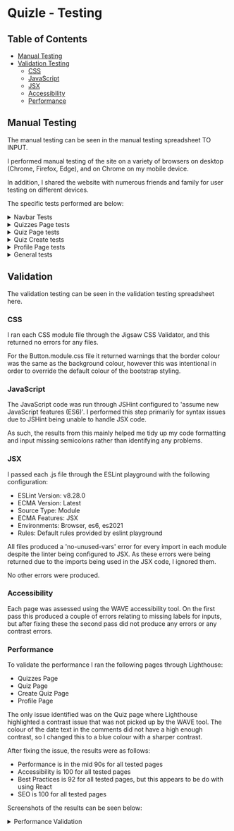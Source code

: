 # Quizle - Testing

## Table of Contents
- [Manual Testing](<#features>)
- [Validation Testing](<#validation-testing>)
	- [CSS](<#css>)
	- [JavaScript](<#javascript>)
	- [JSX](<#jsx>)
	- [Accessibility](<#accessibility>)
	- [Performance](<#performance>)

## Manual Testing

The manual testing can be seen in the manual testing spreadsheet TO INPUT.

I performed manual testing of the site on a variety of browsers on desktop (Chrome, Firefox, Edge), and on Chrome on my mobile device.

In addition, I shared the website with numerous friends and family for user testing on different devices.

The specific tests performed are below:

<details><summary>Navbar Tests</summary>

![navbar tests screenshot](docs/testing/navbar-tests.jpg)

</details>

<details><summary>Quizzes Page tests</summary>

![quizzes page tests screenshot](docs/testing/quizzes-page-tests.jpg)

</details>

<details><summary>Quiz Page tests</summary>

![quiz page tests screenshot](docs/testing/quiz-page-tests.jpg)

</details>

<details><summary>Quiz Create tests</summary>

![quiz create tests screenshot](docs/testing/quiz-create-tests.jpg)

</details>

<details><summary>Profile Page tests</summary>

![profile page tests screenshot](docs/testing/profile-page-tests.jpg)

</details>

<details><summary>General tests</summary>

![general tests screenshot](docs/testing/general-tests.jpg)

</details>

## Validation

The validation testing can be seen in the validation testing spreadsheet here.

### CSS

I ran each CSS module file through the Jigsaw CSS Validator, and this returned no errors for any files.

For the Button.module.css file it returned warnings that the border colour was the same as the background colour, however this was intentional in order to override the default colour of the bootstrap styling.

### JavaScript

The JavaScript code was run through JSHint configured to 'assume new JavaScript features (ES6)'. I performed this step primarily for syntax issues due to JSHint being unable to handle JSX code.

As such, the results from this mainly helped me tidy up my code formatting and input missing semicolons rather than identifying any problems.

### JSX

I passed each .js file through the ESLint playground with the following configuration:

- ESLint Version: v8.28.0
- ECMA Version: Latest
- Source Type: Module
- ECMA Features: JSX
- Environments: Browser, es6, es2021
- Rules: Default rules provided by eslint playground

All files produced a 'no-unused-vars' error for every import in each module despite the linter being configured to JSX. As these errors were being returned due to the imports being used in the JSX code, I ignored them.

No other errors were produced. 

### Accessibility

Each page was assessed using the WAVE accessibility tool. On the first pass this produced a couple of errors relating to missing labels for inputs, but after fixing these the second pass did not produce any errors or any contrast errors.

### Performance

To validate the performance I ran the following pages through Lighthouse:

- Quizzes Page
- Quiz Page
- Create Quiz Page
- Profile Page

The only issue identified was on the Quiz page where Lighthouse highlighted a contrast issue that was not picked up by the WAVE tool. The colour of the date text in the comments did not have a high enough contrast, so I changed this to a blue colour with a sharper contrast.

After fixing the issue, the results were as follows:

- Performance is in the mid 90s for all tested pages
- Accessibility is 100 for all tested pages
- Best Practices is 92 for all tested pages, but this appears to be do with using React
- SEO is 100 for all tested pages

Screenshots of the results can be seen below:

<details><summary>Performance Validation</summary>

![quizzes page validation screenshot](docs/testing/lighthouse-quizzes-page.jpg)
![quiz page validation screenshot](docs/testing/lighthouse-quiz-page.jpg)
![create page validation screenshot](docs/testing/lighthouse-create-page.jpg)
![profile page validation screenshot](docs/testing/lighthouse-profile-page.jpg)

</details>
